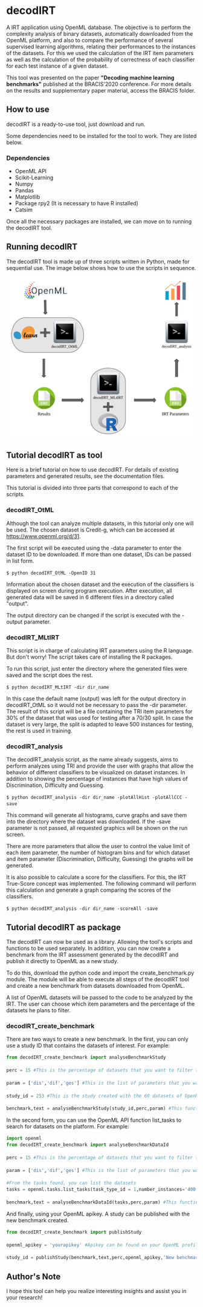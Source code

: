 # decodIRT

A IRT application using OpenML database. The objective is to perform the complexity analysis of binary datasets, automatically downloaded from the OpenML platform, and also to compare the performance of several supervised learning algorithms, relating their performances to the instances of the datasets. For this we used the calculation of the IRT item parameters as well as the calculation of the probability of correctness of each classifier for each test instance of a given dataset.

This tool was presented on the paper **"Decoding machine learning benchmarks"** published at the BRACIS'2020 conference. For more details on the results and supplementary paper material, access the BRACIS folder.

## How to use

decodIRT is a ready-to-use tool, just download and run.

Some dependencies need to be installed for the tool to work. They are listed below.

### Dependencies

- OpenML API
- Scikit-Learning
- Numpy
- Pandas
- Matplotlib
- Package rpy2 (It is necessary to have R installed)
- Catsim

Once all the necessary packages are installed, we can move on to running the decodIRT tool.

## Running decodIRT

The decodIRT tool is made up of three scripts written in Python, made for sequential use. The image below shows how to use the scripts in sequence.

<p align="center">
  <img src="https://github.com/LucasFerraroCardoso/IRT_OpenML/raw/master/Fluxograma.png" width="500">
</p>

## Tutorial decodIRT as tool

Here is a brief tutorial on how to use decodIRT. For details of existing parameters and generated results, see the documentation files.

This tutorial is divided into three parts that correspond to each of the scripts.

### decodIRT_OtML

Although the tool can analyze multiple datasets, in this tutorial only one will be used. The chosen dataset is Credit-g, which can be accessed at https://www.openml.org/d/31.

The first script will be executed using the -data parameter to enter the dataset ID to be downloaded. If more than one dataset, IDs can be passed in list form.

`$ python decodIRT_OtML -OpenID 31`

Information about the chosen dataset and the execution of the classifiers is displayed on screen during program execution. After execution, all generated data will be saved in 6 different files in a directory called "output".

The output directory can be changed if the script is executed with the -output parameter.

### decodIRT_MLtIRT

This script is in charge of calculating IRT parameters using the R language. But don't worry! The script takes care of installing the R packages.

To run this script, just enter the directory where the generated files were saved and the script does the rest.

`$ python decodIRT_MLtIRT -dir dir_name`

In this case the default name (output) was left for the output directory in decodIRT_OtML so it would not be necessary to pass the -dir parameter. The result of this script will be a file containing the TRI item parameters for 30% of the dataset that was used for testing after a 70/30 split. In case the dataset is very large, the split is adapted to leave 500 instances for testing, the rest is used in training.

### decodIRT_analysis

The decodIRT_analysis script, as the name already suggests, aims to perform analyzes using TRI and provide the user with graphs that allow the behavior of different classifiers to be visualized on dataset instances. In addition to showing the percentage of instances that have high values of Discrimination, Difficulty and Guessing.

`$ python decodIRT_analysis -dir dir_name -plotAllHist -plotAllCCC -save`

This command will generate all histograms, curve graphs and save them into the directory where the dataset was downloaded. If the -save parameter is not passed, all requested graphics will be shown on the run screen.

There are more parameters that allow the user to control the value limit of each item parameter, the number of histogram bins and for which dataset and item parameter (Discrimination, Difficulty, Guessing) the graphs will be generated.

It is also possible to calculate a score for the classifiers. For this, the IRT True-Score concept was implemented. The following command will perform this calculation and generate a graph comparing the scores of the classifiers.

`$ python decodIRT_analysis -dir dir_name -scoreAll -save`

## Tutorial decodIRT as package

The decodIRT can now be used as a library. Allowing the tool's scripts and functions to be used separately. In addition, you can now create a benchmark from the IRT assessment generated by the decodIRT and publish it directly to OpenML as a new study.

To do this, download the python code and import the create_benchmark.py module. The module will be able to execute all steps of the decodIRT tool and create a new benchmark from datasets downloaded from OpenML.

A list of OpenML datasets will be passed to the code to be analyzed by the IRT. The user can choose which item parameters and the percentage of the datasets he plans to filter.

### decodIRT_create_benchmark

There are two ways to create a new benchmark. In the first, you can only use a study ID that contains the datasets of interest. For example:

```python
from decodIRT_create_benchmark import analyseBenchmarkStudy

perc = 15 #This is the percentage of datasets that you want to filter the datasets

param = ['dis','dif','ges'] #This is the list of parameters that you want to use to filter the datasets

study_id = 253 #This is the study created with the 60 datasets of OpenML-CC18 used in the paper "Decoding machine learnig benchmarks"

benchmark,text = analyseBenchmarkStudy(study_id,perc,param) #This function will use the study datasets to create the new benchmark
```

In the second form, you can use the OpenML API function list_tasks to search for datasets on the platform. For example:

```python
import openml
from decodIRT_create_benchmark import analyseBenchmarkDataId

perc = 15 #This is the percentage of datasets that you want to filter the datasets

param = ['dis','dif','ges'] #This is the list of parameters that you want to use to filter the datasets

#From the tasks found, you can list the datasets
tasks = openml.tasks.list_tasks(task_type_id = 1,number_instances='400..2000', number_features='1..15', size=60)

benchmark,text = analyseBenchmarkDataId(tasks,perc,param) #This function will use the task datasets to create the new benchmark
```
And finally, using your OpenML apikey. A study can be published with the new benchmark created.

```python
from decodIRT_create_benchmark import publishStudy

openml_apikey = 'yourapikey' #Apikey can be found on your OpenML profile page

study_id = publishStudy(benchmark,text,perc,openml_apikey,'New benchmark name') #This function will publish the study and return the ID
```

## Author's Note

I hope this tool can help you realize interesting insights and assist you in your research!
